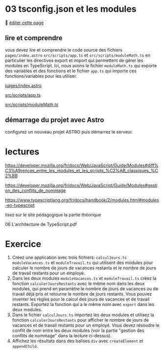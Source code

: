 # 03 tsconfig.json et les modules

:memo: [éditer cette page](https://gitlab.com/-/ide/project/webdev101/webdev101.gitlab.io/edit/main/-/public/03_modules/README.md)

## lire et comprendre

vous devez lire et comprendre le code source des fichiers `pages/index.astro`  `src/scripts/app.ts` et `src/scripts/moduleMath.ts` en particulier les directives export et import qui permettent de gérer les modules en TypeScript.
Ici, nous avons le fichier `moduleMath.ts` qui exporte des variables et des fonctions et le fichier `app.ts` qui importe ces fonctions/variables pour les utiliser.

[pages/index.astro](index.html ":include :type=code html")

[src/scripts/app.ts](src/scripts/app.ts ":include :type=code typescript")

[src/scripts/moduleMath.ts](src/scripts/moduleMath.ts ":include :type=code typescript")

## démarrage du projet avec Astro

configurez un nouveau projet ASTRO puis démarrez le serveur.

# lectures

https://developer.mozilla.org/fr/docs/Web/JavaScript/Guide/Modules#diff%C3%A9rences_entre_les_modules_et_les_scripts_%C2%AB_classiques_%C2%BB 

https://developer.mozilla.org/fr/docs/Web/JavaScript/Guide/Modules#gestion_des_conflits_de_nommage

https://www.typescriptlang.org/fr/docs/handbook/2/modules.html#modules-en-typescript

lisez sur le site pédagogique la partie théorique 

06 L'architecture de TypeScript.pdf

# Exercice

1. Créez une application avec trois fichiers: `calculJours.ts` `moduleVacances.ts` et `moduleTravail.ts` qui utilisent des modules pour calculer le nombre de jours de vacances restants et le nombre de jours de travail restants pour un employé. 
2. Dans les deux modules `moduleVacances.ts` et `moduleTravail.ts` créez la fonction `calculerJoursRestants` avec le même nom dans les deux modules, qui prend en paramètre le nombre de jours de vacances ou de travail déjà pris et retourne le nombre de jours restants. Vous pouvez inventer les règles pour le calcul des jours de vacances et de travail restants. Exportez la fonction qui a le même nom avec `export` dans les deux modules.
3. Dans le fichier `calculJours.ts` importez les deux modules et utilisez la fonction `calculerJoursRestants` pour afficher le nombre de jours de vacances et de travail restants pour un employé. Vous devez résoudre le conflit de nom entre les deux modules (voir la partie "gestion des conflits de nommage" dans la lecture ci-dessus).
4. Affichez les résultats dans des balises `div` avec `createElement` et `appendChild`.

